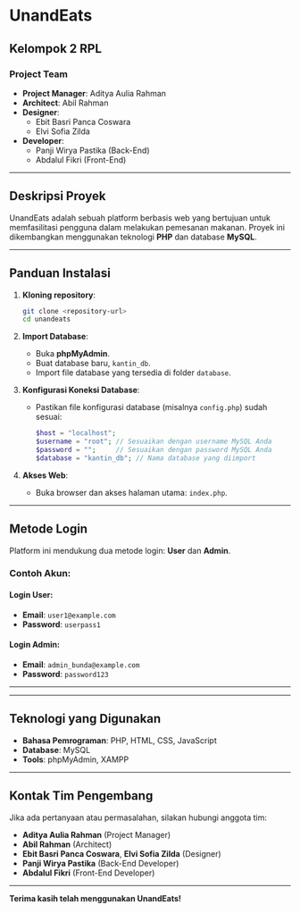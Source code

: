 # UnandEats

## Kelompok 2 RPL
### Project Team
- **Project Manager**: Aditya Aulia Rahman
- **Architect**: Abil Rahman
- **Designer**: 
  - Ebit Basri Panca Coswara  
  - Elvi Sofia Zilda  
- **Developer**:
  - Panji Wirya Pastika (Back-End)  
  - Abdalul Fikri (Front-End)  

---

## Deskripsi Proyek
UnandEats adalah sebuah platform berbasis web yang bertujuan untuk memfasilitasi pengguna dalam melakukan pemesanan makanan. Proyek ini dikembangkan menggunakan teknologi **PHP** dan database **MySQL**.

---

## Panduan Instalasi

1. **Kloning repository**:
   ```bash
   git clone <repository-url>
   cd unandeats
   ```

2. **Import Database**:
   - Buka **phpMyAdmin**.
   - Buat database baru, `kantin_db`.
   - Import file database yang tersedia di folder `database`.

3. **Konfigurasi Koneksi Database**:
   - Pastikan file konfigurasi database (misalnya `config.php`) sudah sesuai:
     ```php
     $host = "localhost";
     $username = "root"; // Sesuaikan dengan username MySQL Anda
     $password = "";     // Sesuaikan dengan password MySQL Anda
     $database = "kantin_db"; // Nama database yang diimport
     ```

4. **Akses Web**:
   - Buka browser dan akses halaman utama: `index.php`.

---

## Metode Login

Platform ini mendukung dua metode login: **User** dan **Admin**.

### Contoh Akun:
#### Login User:
- **Email**: `user1@example.com`  
- **Password**: `userpass1`  

#### Login Admin:
- **Email**: `admin_bunda@example.com`  
- **Password**: `password123`  

---


---

## Teknologi yang Digunakan
- **Bahasa Pemrograman**: PHP, HTML, CSS, JavaScript
- **Database**: MySQL
- **Tools**: phpMyAdmin, XAMPP

---

## Kontak Tim Pengembang
Jika ada pertanyaan atau permasalahan, silakan hubungi anggota tim:
- **Aditya Aulia Rahman** (Project Manager)
- **Abil Rahman** (Architect)
- **Ebit Basri Panca Coswara**, **Elvi Sofia Zilda** (Designer)
- **Panji Wirya Pastika** (Back-End Developer)
- **Abdalul Fikri** (Front-End Developer)

---

**Terima kasih telah menggunakan UnandEats!**
